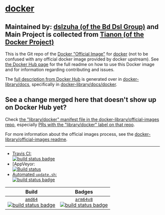 # [docker](https://github.com/bddsl/docker)

## Maintained by: [dslzuha (of the Bd Dsl Group)](https://github.com/bddsl/docker) and Main Project is collected from [Tianon (of the Docker Project)](https://github.com/docker-library/docker)

This is the Git repo of the [Docker "Official Image"](https://docs.docker.com/docker-hub/official_repos/) for [docker](https://hub.docker.com/_/docker/) (not to be confused with any official docker image provided by docker upstream). See [the Docker Hub page](https://hub.docker.com/_/docker/) for the full readme on how to use this Docker image and for information regarding contributing and issues.

The [full description from Docker Hub](https://hub.docker.com/_/docker/) is generated over in [docker-library/docs](https://github.com/docker-library/docs), specifically in [docker-library/docs/docker](https://github.com/docker-library/docs/tree/master/docker).

## See a change merged here that doesn't show up on Docker Hub yet?

Check [the "library/docker" manifest file in the docker-library/official-images repo](https://github.com/docker-library/official-images/blob/master/library/docker), especially [PRs with the "library/docker" label on that repo](https://github.com/docker-library/official-images/labels/library%2Fdocker).

For more information about the official images process, see the [docker-library/official-images readme](https://github.com/docker-library/official-images/blob/master/README.md).

---

-	[Travis CI:  
	![build status badge](https://img.shields.io/travis/docker-library/docker/master.svg)](https://travis-ci.org/docker-library/docker/branches)
-	[AppVeyor:  
	[![Build status](https://ci.appveyor.com/api/projects/status/jb45iiwty4c3b9nd?svg=true)](https://ci.appveyor.com/project/BdDsl/docker-3gi7a)
-	[Automated `update.sh`:  
	![build status badge](https://doi-janky.infosiftr.net/job/update.sh/job/docker/badge/icon)](https://doi-janky.infosiftr.net/job/update.sh/job/docker)

| Build | Badges |
|:-:|:-:|
| [`amd64`<br />![build status badge](https://doi-janky.infosiftr.net/job/multiarch/job/amd64/job/docker/badge/icon)](https://doi-janky.infosiftr.net/job/multiarch/job/amd64/job/docker) | [`arm64v8`<br />![build status badge](https://doi-janky.infosiftr.net/job/multiarch/job/arm64v8/job/docker/badge/icon)](https://doi-janky.infosiftr.net/job/multiarch/job/arm64v8/job/docker) |

<!-- THIS FILE IS GENERATED BY https://github.com/docker-library/docs/blob/master/generate-repo-stub-readme.sh -->
